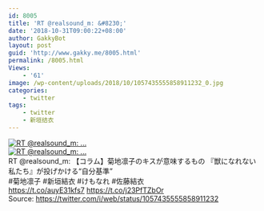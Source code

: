 ```yaml
---
id: 8005
title: 'RT @realsound_m: &#8230;'
date: '2018-10-31T09:00:22+08:00'
author: GakkyBot
layout: post
guid: 'http://www.gakky.me/8005.html'
permalink: /8005.html
Views:
    - '61'
image: /wp-content/uploads/2018/10/1057435555858911232_0.jpg
categories:
    - twitter
tags:
    - twitter
    - 新垣结衣
---
```


[![RT @realsound_m: ...](http://www.yui-aragaki.org/wp-content/uploads/2018/10/1057435555858911232_0.jpg)](http://www.yui-aragaki.org/wp-content/uploads/2018/10/1057435555858911232_0.jpg)  
[![RT @realsound_m: ...](http://www.yui-aragaki.org/wp-content/uploads/2018/10/1057435555858911232_1.jpg)](http://www.yui-aragaki.org/wp-content/uploads/2018/10/1057435555858911232_1.jpg)  
RT @realsound\_m: 【コラム】菊地凛子のキスが意味するもの 『獣になれない私たち』が投げかける“自分基準”  
\#菊地凛子 #新垣結衣 #けもなれ #佐藤結衣  
 https://t.co/auyE31kfs7 https://t.co/j23PfTZbOr  
Source: <https://twitter.com/i/web/status/1057435555858911232>